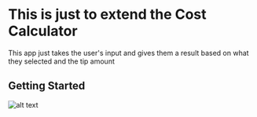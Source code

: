 # This is just to extend the Cost Calculator

This app just takes the user's input and gives them a result based on what they selected and the tip amount 

## Getting Started




![alt text](https://lh3.googleusercontent.com/QGgNSjAMF74rKw4ji5x4nrGdzbW-gf-upPzD3I2Bq8I-04b2WsRSOTnPpLs8zpz9zw=w300 "Tip Calculator")
